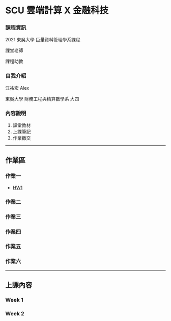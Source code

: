 # SCU 雲端計算 X 金融科技
### 課程資訊
2021 東吳大學 巨量資料管理學系課程

課堂老師

課程助教


### 自我介紹
江祐宏 Alex

東吳大學 財務工程與精算數學系 大四

### 內容說明

1. 課堂教材
2. 上課筆記
3. 作業繳交

---
## 作業區
### 作業一
* [HW1](作業繳交/HW1/HW1.md)

### 作業二

### 作業三

### 作業四

### 作業五

### 作業六

---
## 上課內容
### Week 1




### Week 2





